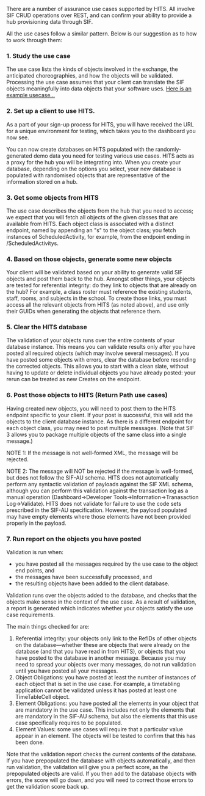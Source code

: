 There are a number of assurance use cases supported by HITS. All involve SIF CRUD operations over REST, and can confirm your ability to provide a hub provisioning data through SIF.

All the use cases follow a similar pattern. Below is our suggestion as to how to work through them:

### 1. Study the use case

The use case lists the kinds of objects involved in the exchange, the anticipated choreographies, and how the objects will be validated. Processing the use case assumes that your client can translate the SIF objects meaningfully into data objects that your software uses. [Here is an example usecase...](http://hits.nsip.edu.au/usecases/basic_daily_attendance/hits-dashboard.html)

### 2. Set up a client to use HITS.

As a part of your sign-up process for HITS, you will have received the URL for a unique environment for testing, which takes you to the dashboard you now see.

You can now create databases on HITS populated with the randomly-generated demo data you need for testing various use cases. HITS acts as a proxy for the hub you will be integrating into. When you create your database, depending on the options you select, your new database is populated with randomised objects that are representative of the information stored on a hub. 

### 3. Get some objects from HITS

The use case describes the objects from the hub that you need to access; we expect that you will fetch all objects of the given classes that are available from HITS. Each object class is associated with a distinct endpoint, named by appending an "s" to the object class; you fetch instances of ScheduledActivity, for example, from the endpoint ending in /ScheduledActivitys.

### 4. Based on those objects, generate some new objects

Your client will be validated based on your ability to generate valid SIF objects and post them back to the hub. 
Amongst other things, your objects are tested for referential integrity: do they link to objects that are already on the hub? For example, a class roster must reference the existing students, staff, rooms, and subjects in the school. To create those links, you must access all the relevant objects from HITS (as noted above), and use only their GUIDs when generating the objects that reference them.

### 5. Clear the HITS database

The validation of your objects runs over the entire contents of your database instance. This means you can validate results only after you have posted all required objects (which may involve several messages). If you have posted some objects with errors, clear the database before resending the corrected objects. This allows you to start with a clean slate, without having to update or delete individual objects you have already posted: your rerun can be treated as new Creates on the endpoint.

### 6. Post those objects to HITS (Return Path use cases)

Having created new objects, you will need to post them to the HITS endpoint specific to your client. If your post is successful, this will add the objects to the client database instance. As there is a different endpoint for each object class, you may need to post multiple messages. (Note that SIF 3 allows you to package multiple objects of the same class into a single message.)
	
NOTE 1:
If the message is not well-formed XML, the message will be rejected.

NOTE 2:
The message will NOT be rejected if the message is well-formed, but does not follow the SIF-AU schema. HITS does not automatically perform any syntactic validation of payloads against the SIF XML schema, although you can perform this validation against the transaction log as a manual operation (Dashboard->Developer Tools->Information->Tranasaction Log->Validate). HITS does not validate for failure to use the code sets prescribed in the SIF-AU specification. However, the payload populated may have empty elements where those elements have not been provided properly in the payload.
					
					
### 7. Run report on the objects you have posted

Validation is run when:

* you have posted all the messages required by the use case to the object end points, and
* the messages have been successfully processed, and
* the resulting objects have been added to the client database.

Validation runs over the objects added to the database, and checks that the objects make sense in the context of the use case. As a result of validation, a report is generated which indicates whether your objects satisfy the use case requirements.

The main things checked for are:

1. Referential integrity: your objects only link to the RefIDs of other objects on the database—whether these are objects that were already on the database (and that you have read in from HITS), or objects that you have posted to the database in another message. Because you may need to spread your objects over many messages, do not run validation until you have posted all your messages.
2. Object Obligations: you have posted at least the number of instances of each object that is set in the use case. For example, a timetabling application cannot be validated unless it has posted at least one TimeTableCell object.
3. Element Obligations: you have posted all the elements in your object that are mandatory in the use case. This includes not only the elements that are mandatory in the SIF-AU schema, but also the elements that this use case specifically requires to be populated.
4. Element Values: some use cases will require that a particular value appear in an element. The objects will be tested to confirm that this has been done.

Note that the validation report checks the current contents of the database. If you have prepopulated the database with objects automatically, and then run validation, the validation will give you a perfect score, as the prepopulated objects are valid. If you then add to the database objects with errors, the score will go down, and you will need to correct those errors to get the validation score back up.

